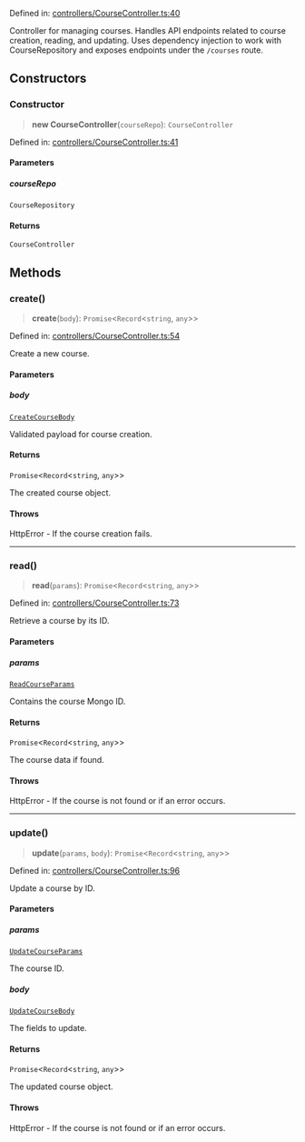 Defined in: [controllers/CourseController.ts:40](https://github.com/continuousactivelearning/vibe/blob/93348bcba2a36924136fc58524ad1ed4cb960f87/backend/src/modules/courses/controllers/CourseController.ts#L40)

Controller for managing courses.
Handles API endpoints related to course creation, reading, and updating.
Uses dependency injection to work with CourseRepository and exposes
endpoints under the `/courses` route.

## Constructors

### Constructor

> **new CourseController**(`courseRepo`): `CourseController`

Defined in: [controllers/CourseController.ts:41](https://github.com/continuousactivelearning/vibe/blob/93348bcba2a36924136fc58524ad1ed4cb960f87/backend/src/modules/courses/controllers/CourseController.ts#L41)

#### Parameters

##### courseRepo

`CourseRepository`

#### Returns

`CourseController`

## Methods

### create()

> **create**(`body`): `Promise`\<`Record`\<`string`, `any`\>\>

Defined in: [controllers/CourseController.ts:54](https://github.com/continuousactivelearning/vibe/blob/93348bcba2a36924136fc58524ad1ed4cb960f87/backend/src/modules/courses/controllers/CourseController.ts#L54)

Create a new course.

#### Parameters

##### body

[`CreateCourseBody`](../Validators/CourseValidators/CreateCourseBody.md)

Validated payload for course creation.

#### Returns

`Promise`\<`Record`\<`string`, `any`\>\>

The created course object.

#### Throws

HttpError - If the course creation fails.

***

### read()

> **read**(`params`): `Promise`\<`Record`\<`string`, `any`\>\>

Defined in: [controllers/CourseController.ts:73](https://github.com/continuousactivelearning/vibe/blob/93348bcba2a36924136fc58524ad1ed4cb960f87/backend/src/modules/courses/controllers/CourseController.ts#L73)

Retrieve a course by its ID.

#### Parameters

##### params

[`ReadCourseParams`](../Validators/CourseValidators/ReadCourseParams.md)

Contains the course Mongo ID.

#### Returns

`Promise`\<`Record`\<`string`, `any`\>\>

The course data if found.

#### Throws

HttpError - If the course is not found or if an error occurs.

***

### update()

> **update**(`params`, `body`): `Promise`\<`Record`\<`string`, `any`\>\>

Defined in: [controllers/CourseController.ts:96](https://github.com/continuousactivelearning/vibe/blob/93348bcba2a36924136fc58524ad1ed4cb960f87/backend/src/modules/courses/controllers/CourseController.ts#L96)

Update a course by ID.

#### Parameters

##### params

[`UpdateCourseParams`](../Validators/CourseValidators/UpdateCourseParams.md)

The course ID.

##### body

[`UpdateCourseBody`](../Validators/CourseValidators/UpdateCourseBody.md)

The fields to update.

#### Returns

`Promise`\<`Record`\<`string`, `any`\>\>

The updated course object.

#### Throws

HttpError - If the course is not found or if an error occurs.
